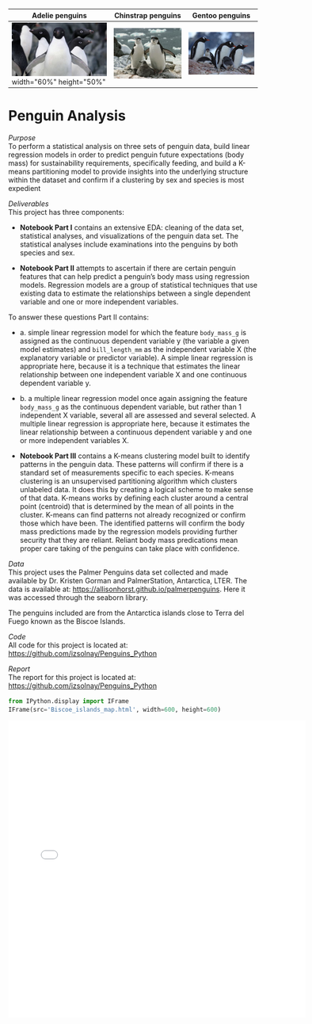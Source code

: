 | Adelie penguins                     | Chinstrap penguins                  | Gentoo penguins                     |
| ----------------------------------- | ----------------------------------- | ----------------------------------- |
| ![penguin](Adelie.jpg) width="60%" height="50%"| ![penguin](Chinstrap.jpg)           | ![penguin](Gentoo.jpg)    


# Penguin Analysis

*Purpose*\
To perform a statistical analysis on three sets of penguin data, build linear regression models in order to predict penguin future expectations (body mass) for sustainability requirements, specifically feeding, and build a K-means partitioning model to provide insights into the underlying structure within the dataset and confirm if a clustering by sex and species is most expedient  

*Deliverables*\
This project has three components:    
* **Notebook Part I** contains an extensive EDA: cleaning of the data set, statistical analyses, and visualizations of the penguin data set. The statistical analyses include examinations into the penguins by both species and sex.
  
* **Notebook Part II** attempts to ascertain if there are certain penguin features that can help predict a penguin’s body mass using regression models. Regression models are a group of statistical techniques that use existing data to estimate the relationships between a single dependent variable and one or more independent variables. 

To answer these questions Part II contains: 
   * a. simple linear regression model for which the feature `body_mass_g` is assigned as the continuous dependent variable y (the variable a given model estimates) and `bill_length_mm` as the independent variable X (the explanatory variable or predictor variable). A simple linear regression is appropriate here, because it is a technique that estimates the linear relationship between one independent variable X and one continuous dependent variable y.
   * b. a multiple linear regression model once again assigning the feature `body_mass_g` as the continuous dependent variable, but rather than 1 independent X variable, several all are assessed and several selected. A multiple linear regression is appropriate here, because it estimates the linear relationship between a continuous dependent variable y and one or more independent variables X.

      
* **Notebook Part III** contains a K-means clustering model built to identify patterns in the penguin data. These patterns will confirm if there is a standard set of measurements specific to each species. K-means clustering is an unsupervised partitioning algorithm which clusters unlabeled data. It does this by creating a logical scheme to make sense of that data. K-means works by defining each cluster around a central point (centroid) that is determined by the mean of all points in the cluster. K-means can find patterns not already recognized or confirm those which have been. The identified patterns will confirm the body mass predictions made by the regression models providing further security that they are reliant. Reliant body mass predications mean proper care taking of the penguins can take place with confidence.

*Data*\
This project uses the Palmer Penguins data set collected and made available by Dr. Kristen Gorman and PalmerStation, Antarctica, LTER. The data is available at: https://allisonhorst.github.io/palmerpenguins. Here it was accessed through the seaborn library. 

The penguins included are from the Antarctica islands close to Terra del Fuego known as the Biscoe Islands. 

*Code*\
All code for this project is located at: https://github.com/izsolnay/Penguins_Python

*Report*\
The report for this project is located at: https://github.com/izsolnay/Penguins_Python


```python
from IPython.display import IFrame
IFrame(src='Biscoe_islands_map.html', width=600, height=600)
```





<iframe
    width="600"
    height="600"
    src="Biscoe_islands_map.html"
    frameborder="0"
    allowfullscreen

></iframe>

